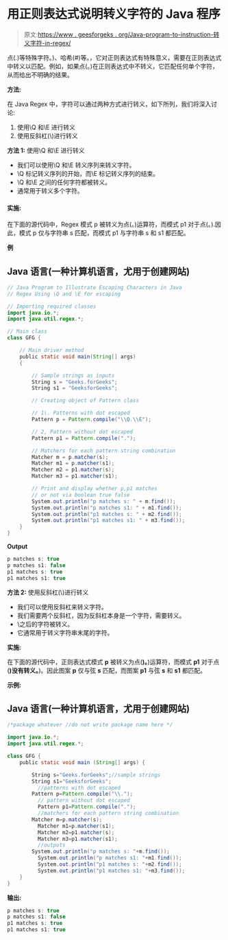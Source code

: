 # 用正则表达式说明转义字符的 Java 程序

> 原文:[https://www . geesforgeks . org/Java-program-to-instruction-转义字符-in-regex/](https://www.geeksforgeeks.org/java-program-to-illustrate-escaping-characters-in-regex/)

点(.)等特殊字符。)、哈希(#)等。，它对正则表达式有特殊意义，需要在正则表达式中转义以匹配。例如，如果点(。)在正则表达式中不转义，它匹配任何单个字符，从而给出不明确的结果。

**方法:**

在 Java Regex 中，字符可以通过两种方式进行转义，如下所列，我们将深入讨论:

1.  使用\Q 和\E 进行转义
2.  使用反斜杠(\\)进行转义

**方法 1:** 使用\Q 和\E 进行转义

*   我们可以使用\Q 和\E 转义序列来转义字符。
*   \Q 标记转义序列的开始，而\E 标记转义序列的结束。
*   \Q 和\E 之间的任何字符都被转义。
*   通常用于转义多个字符。

#### **实施:**

在下面的源代码中，Regex 模式 p 被转义为点(。)运算符，而模式 p1 对于点(。).因此，模式 p 仅与字符串 s 匹配，而模式 p1 与字符串 s 和 s1 都匹配。

**例**

## Java 语言(一种计算机语言，尤用于创建网站)

```java
// Java Program to Illustrate Escaping Characters in Java
// Regex Using \Q and \E for escaping

// Importing required classes
import java.io.*;
import java.util.regex.*;

// Main class
class GFG {

    // Main driver method
    public static void main(String[] args)
    {

        // Sample strings as inputs
        String s = "Geeks.forGeeks";
        String s1 = "GeeksforGeeks";

        // Creating object of Pattern class

        // 1\. Patterns with dot escaped
        Pattern p = Pattern.compile("\\Q.\\E");

        // 2, Pattern without dot escaped
        Pattern p1 = Pattern.compile(".");

        // Matchers for each pattern string combination
        Matcher m = p.matcher(s);
        Matcher m1 = p.matcher(s1);
        Matcher m2 = p1.matcher(s);
        Matcher m3 = p1.matcher(s1);

        // Print and display whether p,p1 matches
        // or not via boolean true false
        System.out.println("p matches s: " + m.find());
        System.out.println("p matches s1: " + m1.find());
        System.out.println("p1 matches s: " + m2.find());
        System.out.println("p1 matches s1: " + m3.find());
    }
}
```

**Output**

```java
p matches s: true
p matches s1: false
p1 matches s: true
p1 matches s1: true
```

**方法 2:** 使用反斜杠(\\)进行转义

*   我们可以使用反斜杠来转义字符。
*   我们需要两个反斜杠，因为反斜杠本身是一个字符，需要转义。
*   \\之后的字符被转义。
*   它通常用于转义字符串末尾的字符。

**实施:**

在下面的源代码中，正则表达式模式 **p** 被转义为点(**)。**)运算符，而模式 **p1** 对于点(**)没有转义。**)。因此图案 **p** 仅与弦 **s** 匹配，而图案 **p1** 与弦 **s** 和 **s1** 都匹配。

**示例:**

## Java 语言(一种计算机语言，尤用于创建网站)

```java
/*package whatever //do not write package name here */

import java.io.*;
import java.util.regex.*;

class GFG {
    public static void main (String[] args) {

        String s="Geeks.forGeeks";//sample strings
        String s1="GeeksforGeeks";
          //patterns with dot escaped
        Pattern p=Pattern.compile("\\.");
          // pattern without dot escaped
          Pattern p1=Pattern.compile(".");
          //matchers for each pattern string combination
        Matcher m=p.matcher(s);
          Matcher m1=p.matcher(s1);
          Matcher m2=p1.matcher(s);
          Matcher m3=p1.matcher(s1);
          //outputs
        System.out.println("p matches s: "+m.find());
          System.out.println("p matches s1: "+m1.find());
          System.out.println("p1 matches s: "+m2.find());
          System.out.println("p1 matches s1: "+m3.find());
    }
}
```

**输出:**

```java
p matches s: true
p matches s1: false
p1 matches s: true
p1 matches s1: true
```